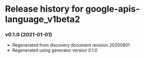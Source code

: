# Release history for google-apis-language_v1beta2

### v0.1.0 (2021-01-01)

* Regenerated from discovery document revision 20200801
* Regenerated using generator version 0.1.0

